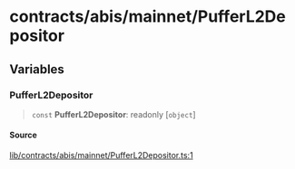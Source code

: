# contracts/abis/mainnet/PufferL2Depositor

## Variables

### PufferL2Depositor

> `const` **PufferL2Depositor**: readonly [`object`]

#### Source

[lib/contracts/abis/mainnet/PufferL2Depositor.ts:1](https://github.com/PufferFinance/puffer-sdk/blob/993b2d21b02d3a98164ddef83586b785b9cd549f/lib/contracts/abis/mainnet/PufferL2Depositor.ts#L1)
